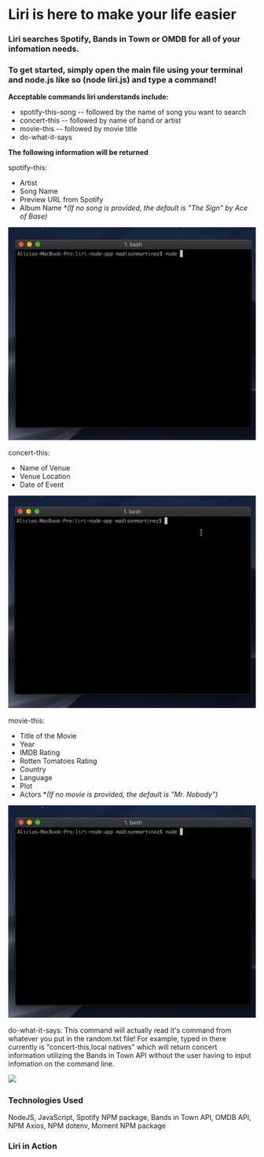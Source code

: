 # Liri is here to make your life easier

### Liri searches Spotify, Bands in Town or OMDB for all of your infomation needs.

### To get started, simply open the main file using your terminal and node.js like so (node liri.js) and type a command!

**Acceptable commands liri understands include:**

* spotify-this-song  -- followed by the name of song you want to search
* concert-this -- followed by name of band or artist
* movie-this -- followed by movie title
* do-what-it-says 

**The following information will be returned**

spotify-this: 
* Artist
* Song Name
* Preview URL from Spotify 
* Album Name
**(If no song is provided, the default is "The Sign" by Ace of Base)*

![](gifs/spotify-this-song.gif)

concert-this:
* Name of Venue
* Venue Location
* Date of Event

![](gifs/concert-this.gif)

movie-this:
* Title of the Movie
* Year
* IMDB Rating
* Rotten Tomatoes Rating
* Country
* Language
* Plot
* Actors
**(If no movie is provided, the default is "Mr. Nobody")*

![](gifs/movie-this.gif)

do-what-it-says:
This command will actually read it's command from whatever you put in the random.txt file! For example, typed in there currently is "concert-this,local natives" which will return concert information utilizing the Bands in Town API without the user having to input infomation on the command line.

![](gifs/do-what.gif)

### Technologies Used
NodeJS, JavaScript, Spotify NPM package, Bands in Town API, OMDB API, NPM Axios, NPM dotenv, Moment NPM package

### Liri in Action

